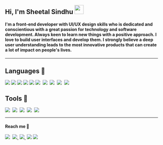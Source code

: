 ﻿## Hi, I'm Sheetal Sindhu <img src="https://media.giphy.com/media/WUlplcMpOCEmTGBtBW/giphy.gif" width="30">

#### I'm a front-end developer with UI/UX design skills who is dedicated and conscientious with a great passion for technology and software development. Always keen to learn new things with a positive approach. I love to build user interfaces and develop them. I strongly believe a deep user understanding leads to the most innovative products that can create a lot of impact on people's lives.

<hr>

<h2>Languages 💬</h2>
<p>
<img
                src="https://img.shields.io/badge/html5%20-%23e34f26.svg?&style=for-the-badge&logo=html5&logoColor=white" />&nbsp;<img
                src="https://img.shields.io/badge/CSS3-1572B6?&style=for-the-badge&logo=css3&logoColor=white" />&nbsp;<img
                src="https://img.shields.io/badge/JavaScript-F7DF1E?style=for-the-badge&logo=javascript&logoColor=black" />&nbsp;<img
                src="https://img.shields.io/badge/React-20232A?style=for-the-badge&logo=react&logoColor=61DAFB" />&nbsp;<img
                src="https://img.shields.io/badge/Bootstrap-563D7C?style=for-the-badge&logo=bootstrap&logoColor=white">&nbsp;<img
                src="https://img.shields.io/badge/MongoDB-4EA94B?style=for-the-badge&logo=mongodb&logoColor=white" />&nbsp;
    <img src="https://img.shields.io/badge/redis-%23DD0031.svg?&style=for-the-badge&logo=redis&logoColor=white" />&nbsp;
     <img src="https://img.shields.io/badge/Node.js-339933?style=for-the-badge&logo=nodedotjs&logoColor=white" />&nbsp;
     <img src="https://img.shields.io/badge/npm-CB3837?style=for-the-badge&logo=npm&logoColor=white" />&nbsp;
    <img src="https://img.shields.io/badge/Express.js-000000?style=for-the-badge&logo=express&logoColor=white" />&nbsp;
  <h2>Tools 🧰</h2>
<p>
    <img src="https://img.shields.io/badge/Figma-F24E1E?style=for-the-badge&logo=figma&logoColor=white" />&nbsp;
    <img src="https://img.shields.io/badge/Adobe%20XD-470137?style=for-the-badge&logo=Adobe%20XD&logoColor=#FF61F6" />&nbsp;
    <img src="https://img.shields.io/badge/Adobe-Premiere%20Pro-9999FF?style=for-the-badge&logo=Adobe-Premiere%20Pro&labelColor=2f2f5b&logoWidth=15" />&nbsp;
    <img src="https://img.shields.io/badge/Adobe%20Illustrator-FF9A00?style=for-the-badge&logo=adobe%20illustrator&logoColor=black" />&nbsp;
        <img src="https://img.shields.io/badge/Adobe-After%20Effects-CF96FD?style=for-the-badge&logo=Adobe-After-Effects&labelColor=393665&logoWidth=15" />
        </p>
      
<!-- <hr> -->

<!-- <h3>My Github Stats</h3>
<p>
    <a href="https://github.com/sheetalsindhu/github-readme-streak-stats">
        <img title="🔥 Get streak stats for your profile at git.io/streak-stats" alt="Sheetal Sindhu's streak" src="https://github-readme-streak-stats.herokuapp.com/?user=sheetalsindhu&theme=github-dark"/>
    </a>
</p> -->
<hr>

<h4>Reach me 💌</h4>
<p>
  <a target="_blank"href="https://www.linkedin.com/in/sheetalsindhu/"><img src="https://img.shields.io/badge/linkedin-%230077B5.svg?&style=for-the-badge&logo=linkedin&logoColor=white" /></a>&nbsp;
  <a target="_blank"href="https://twitter.com/SheetalSindhuu"><img src="https://img.shields.io/badge/twitter-%231DA1F2.svg?&style=for-the-badge&logo=twitter&logoColor=white" />
  </a>&nbsp;<a href="mailto:sheetalsindhu99@gmail.com?subject=Hello%20Ileri,%20From%20Github"><img src="https://img.shields.io/badge/gmail-%23D14836.svg?&style=for-the-badge&logo=gmail&logoColor=white" />
  </a>&nbsp;<a href="https://dribbble.com/uiuxsheetal"><img src="https://img.shields.io/badge/Dribbble-EA4C89?style=for-the-badge&logo=dribbble&logoColor=white" /></a>&nbsp;<a href="https://medium.com/@sheetalsindhu"><img src="https://img.shields.io/badge/medium-%2312100E.svg?&style=for-the-badge&logo=medium&logoColor=white" /></a>&nbsp;
</p>
